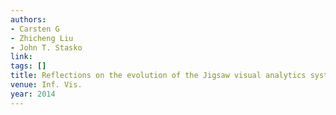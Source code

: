 ```yaml
---
authors:
- Carsten G
- Zhicheng Liu
- John T. Stasko
link:
tags: []
title: Reflections on the evolution of the Jigsaw visual analytics system.
venue: Inf. Vis.
year: 2014
---
```

